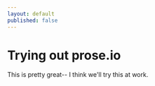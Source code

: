 ```yaml
---
layout: default
published: false
---
```


# Trying out prose.io

This is pretty great-- I think we'll try this at work.